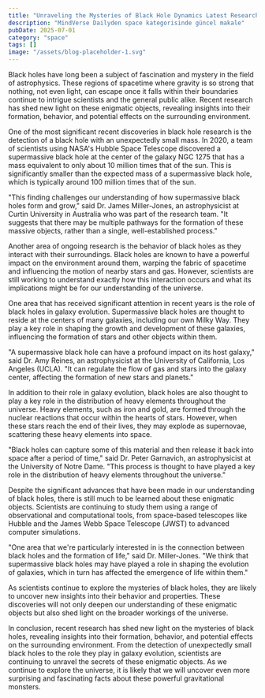 ```yaml
---
title: "Unraveling the Mysteries of Black Hole Dynamics Latest Research Reveals Surprising Secrets About Spaces Most Powerful Forces"
description: "MindVerse Dailyden space kategorisinde güncel makale"
pubDate: 2025-07-01
category: "space"
tags: []
image: "/assets/blog-placeholder-1.svg"
---
```


Black holes have long been a subject of fascination and mystery in the field of astrophysics. These regions of spacetime where gravity is so strong that nothing, not even light, can escape once it falls within their boundaries continue to intrigue scientists and the general public alike. Recent research has shed new light on these enigmatic objects, revealing insights into their formation, behavior, and potential effects on the surrounding environment.

One of the most significant recent discoveries in black hole research is the detection of a black hole with an unexpectedly small mass. In 2020, a team of scientists using NASA's Hubble Space Telescope discovered a supermassive black hole at the center of the galaxy NGC 1275 that has a mass equivalent to only about 10 million times that of the sun. This is significantly smaller than the expected mass of a supermassive black hole, which is typically around 100 million times that of the sun.

"This finding challenges our understanding of how supermassive black holes form and grow," said Dr. James Miller-Jones, an astrophysicist at Curtin University in Australia who was part of the research team. "It suggests that there may be multiple pathways for the formation of these massive objects, rather than a single, well-established process."

Another area of ongoing research is the behavior of black holes as they interact with their surroundings. Black holes are known to have a powerful impact on the environment around them, warping the fabric of spacetime and influencing the motion of nearby stars and gas. However, scientists are still working to understand exactly how this interaction occurs and what its implications might be for our understanding of the universe.

One area that has received significant attention in recent years is the role of black holes in galaxy evolution. Supermassive black holes are thought to reside at the centers of many galaxies, including our own Milky Way. They play a key role in shaping the growth and development of these galaxies, influencing the formation of stars and other objects within them.

"A supermassive black hole can have a profound impact on its host galaxy," said Dr. Amy Reines, an astrophysicist at the University of California, Los Angeles (UCLA). "It can regulate the flow of gas and stars into the galaxy center, affecting the formation of new stars and planets."

In addition to their role in galaxy evolution, black holes are also thought to play a key role in the distribution of heavy elements throughout the universe. Heavy elements, such as iron and gold, are formed through the nuclear reactions that occur within the hearts of stars. However, when these stars reach the end of their lives, they may explode as supernovae, scattering these heavy elements into space.

"Black holes can capture some of this material and then release it back into space after a period of time," said Dr. Peter Garnavich, an astrophysicist at the University of Notre Dame. "This process is thought to have played a key role in the distribution of heavy elements throughout the universe."

Despite the significant advances that have been made in our understanding of black holes, there is still much to be learned about these enigmatic objects. Scientists are continuing to study them using a range of observational and computational tools, from space-based telescopes like Hubble and the James Webb Space Telescope (JWST) to advanced computer simulations.

"One area that we're particularly interested in is the connection between black holes and the formation of life," said Dr. Miller-Jones. "We think that supermassive black holes may have played a role in shaping the evolution of galaxies, which in turn has affected the emergence of life within them."

As scientists continue to explore the mysteries of black holes, they are likely to uncover new insights into their behavior and properties. These discoveries will not only deepen our understanding of these enigmatic objects but also shed light on the broader workings of the universe.

In conclusion, recent research has shed new light on the mysteries of black holes, revealing insights into their formation, behavior, and potential effects on the surrounding environment. From the detection of unexpectedly small black holes to the role they play in galaxy evolution, scientists are continuing to unravel the secrets of these enigmatic objects. As we continue to explore the universe, it is likely that we will uncover even more surprising and fascinating facts about these powerful gravitational monsters.